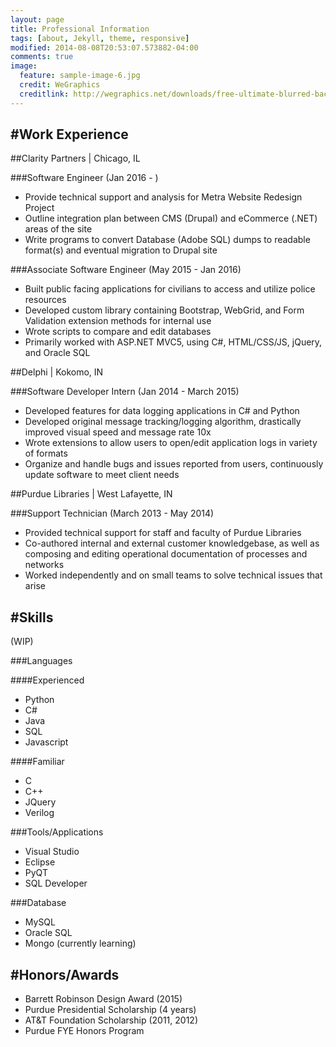 ```yaml
---
layout: page
title: Professional Information
tags: [about, Jekyll, theme, responsive]
modified: 2014-08-08T20:53:07.573882-04:00
comments: true
image:
  feature: sample-image-6.jpg
  credit: WeGraphics
  creditlink: http://wegraphics.net/downloads/free-ultimate-blurred-background-pack/
---
```


#Work Experience
---

##Clarity Partners | Chicago, IL

###Software Engineer (Jan 2016 - )
* Provide technical support and analysis for Metra Website Redesign Project
* Outline integration plan between CMS (Drupal) and eCommerce (.NET) areas of the site
* Write programs to convert Database (Adobe SQL) dumps to readable format(s) and eventual migration to Drupal site

###Associate Software Engineer (May 2015 - Jan 2016)
* Built public facing applications for civilians to access and utilize police resources
* Developed custom library containing Bootstrap, WebGrid, and Form Validation extension methods for internal use
* Wrote scripts to compare and edit databases
* Primarily worked with ASP.NET MVC5, using C#, HTML/CSS/JS, jQuery, and Oracle SQL
      

##Delphi | Kokomo, IN

###Software Developer Intern (Jan 2014 - March 2015)
* Developed features for data logging applications in C# and Python
* Developed original message tracking/logging algorithm, drastically improved visual speed and message rate 10x
* Wrote extensions to allow users to open/edit application logs in variety of formats
* Organize and handle bugs and issues reported from users, continuously update software to meet client needs
      
##Purdue Libraries | West Lafayette, IN

###Support Technician (March 2013 - May 2014)
* Provided technical support for staff and faculty of Purdue Libraries
* Co-authored internal and external customer knowledgebase, as well as composing and editing operational documentation of processes and networks
* Worked independently and on small teams to solve technical issues that arise

#Skills
---
(WIP)

###Languages

####Experienced

* Python
* C#
* Java
* SQL
* Javascript

####Familiar

* C
* C++
* JQuery
* Verilog

###Tools/Applications

* Visual Studio
* Eclipse
* PyQT
* SQL Developer

###Database

* MySQL
* Oracle SQL
* Mongo (currently learning)

#Honors/Awards
---
* Barrett Robinson Design Award (2015)
* Purdue Presidential Scholarship (4 years)
* AT&T Foundation Scholarship (2011, 2012)
* Purdue FYE Honors Program



